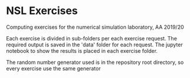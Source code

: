 # NSL Exercises

Computing exercises for the numerical simulation laboratory, AA 2019/20

Each exercise is divided in sub-folders per each exercise request.
The required output is saved in the 'data' folder for each request.
The jupyter notebook to show the results is placed in each exercise folder.

The random number generator used is in the repository root directory, so every exercise use the same generator
